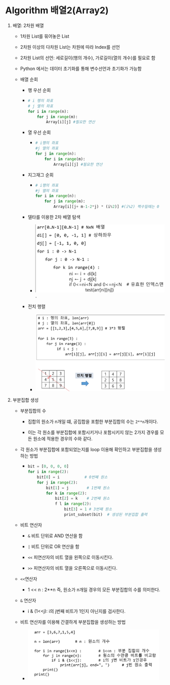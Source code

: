# Algorithm 배열2(Array2)

1. 배열: 2차원 배열
   
   - 1차원  List를 묶어놓은 List
   
   - 2차원 이상의 다차원 List는 차원에 따라 Index를 선언
   
   - 2차원 List의 선언: 세로길이(행의 개수), 가로길이(열의 개수)를 필요로 함
   
   - Python 에서는 데이터 초기화를 통해 변수선언과 초기화가 가능함
   
   - 배열 순회
     
     - 행 우선 순회    
     
     - ```python
       # i 행의 좌표
       # j 열의 좌표
       for i in range(n):
           for j in range(m):
               Array[i][j] #필요한 연산
       ```
     
     - 열 우선 순회
       
       - ```python
         # i행의 좌표
         #j 열의 좌표
         for j in range(n):
             for i in range(m):
                 Array[i][j] #필요한 연산
         ```
     
     - 지그재그 순회
       
       - ```python
         # i행의 좌표
         #j 열의 좌표
         for i in range(n):
             for j in range(m):
                 Array[i][j+ m-1-2*j) * (i%2)] #(i%2) 짝수일때는 0
         ```
     
     - 델타를 이용한 2차 배열 탐색
       
       - ![](algorithm_230206_assets/2023-02-06-10-34-55-image.png).
     
     - 전치 행렬
       
       - <img src="algorithm_230206_assets/2023-02-06-11-11-29-image.png" title="" alt="" width="455">

2. 부분집합 생성
   
   - 부분집합의 수
     
     - 집합의 원소가  n개일 떄, 공집합을 포함한 부분집합의 수는 `2**n`개이다.
     
     - 이는 각 원소를 부분집합에 포함시키거나 포함시키지 않는 2가지 경우를 모든 원소에 적용한 경우의 수와 같다.
   
   - 각 원소가 부분집합에 포함되었는지를 loop 이용해 확인하고 부분집합을 생성하는 방법
     
     - ```python
       bit = [0, 0, 0, 0]
       for i in range(2):
           bit[0] = i           # 0번째 원소
           for j in range(2):
               bit[1] = j        # 1번째 원소
               for k in range(2):
                   bit[2] = k    # 2번째 원소
                   f l in range(2):
                       bit[3] = 1 # 3번째 원소
                       print_subset(bit)  # 생성된 부분집합 출력 
       ```
   
   - 비트 연산자
     
     - `&` 비트 단위로 AND 연산을 함
     
     - `|` 비트 단위로  OR 연산을 함
     
     - `<<` 피연산자의 비트 열을 왼쪽으로 이동시킨다.
     
     - `>>` 피연산자의 비트 열을 오른쪽으로 이동시킨다.
   
   - `<<`연산자
     
     - 1 << n : 2**n 즉, 원소가 n개일 경우의 모든 부분집합의 수를 의미한다.
   
   - `&` 연산자
     
     - i & (1<<j): i의 j번째 비트가 1인지 아닌지를 검사한다.
   
   - 비트 연산자를 이용해 간결하게 부분집합을 생성하는 방법
     
     - <img src="algorithm_230206_assets/2023-02-06-11-48-49-image.png" title="" alt="" width="415">
